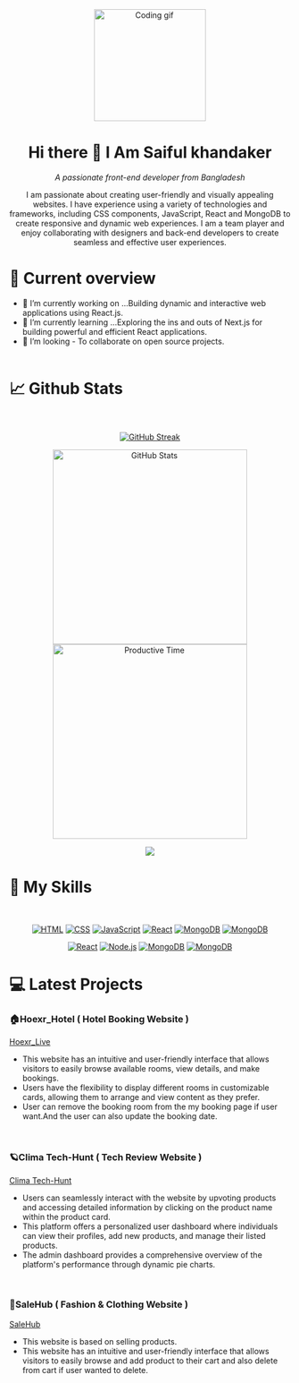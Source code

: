 <div align="center">
  <img src="https://i.ibb.co/QCgFnbQ/68747470733a2f2f6d656469612e67697068792e636f6d2f6d656469612f4d3967624264396e6244724f5475314d71782f67.gif" alt="Coding gif" title="Coding gif" width="200">
</div>
<div align="center">

# Hi there 👋 I Am Saiful khandaker

*A passionate front-end developer from Bangladesh*

I am passionate about creating user-friendly and visually appealing websites. I have experience using a variety of technologies and frameworks, including CSS components, JavaScript, React and MongoDB to create responsive and dynamic web experiences. I am a team player and enjoy collaborating with designers and back-end developers to create seamless and effective user experiences.
</div>

# 👀 Current overview

- 🔭 I’m currently working on ...Building dynamic and interactive web applications using React.js.
- 🌱 I’m currently learning ...Exploring the ins and outs of Next.js for building powerful and efficient React applications.
- 👯 I’m looking - To collaborate on open source projects. <br> <br>

# 📈 Github Stats

<br>

<div align="center">

  [![GitHub Streak](https://github-readme-streak-stats.herokuapp.com?user=Saifulkhandaker&theme=dark)](https://git.io/streak-stats)
</div>

<div align="center">

<img src="http://github-profile-summary-cards.vercel.app/api/cards/stats?username=Saifulkhandaker&theme=dark" alt="GitHub Stats" width="348">
<img src="http://github-profile-summary-cards.vercel.app/api/cards/most-commit-language?username=Saifulkhandaker&theme=dark" alt="Productive Time" width="348">

</div>

<div align="center">

![](http://github-profile-summary-cards.vercel.app/api/cards/profile-details?username=Saifulkhandaker&theme=dark)
</div>

# 🎯 My Skills

<div align="center"> <br>

[![HTML](https://skillicons.dev/icons?i=html)](https://skillicons.dev)
[![CSS](https://skillicons.dev/icons?i=css)](https://skillicons.dev)
[![JavaScript](https://skillicons.dev/icons?i=js)](https://skillicons.dev)
[![React](https://skillicons.dev/icons?i=react)](https://skillicons.dev)
[![MongoDB](https://skillicons.dev/icons?i=tailwind)](https://skillicons.dev)
[![MongoDB](https://skillicons.dev/icons?i=bootstrap)](https://skillicons.dev)
<br>

[![React](https://skillicons.dev/icons?i=expressjs)](https://skillicons.dev)
[![Node.js](https://skillicons.dev/icons?i=mongodb)](https://skillicons.dev)
[![MongoDB](https://skillicons.dev/icons?i=firebase)](https://skillicons.dev)
[![MongoDB](https://skillicons.dev/icons?i=figma)](https://skillicons.dev)

</div>

# 💻 Latest Projects
### 🏠Hoexr_Hotel ( Hotel Booking Website ) <br>
[Hoexr_Live](https://hotel-boo-c51b7.web.app/) <br>
- This website has an intuitive and user-friendly interface that allows visitors to easily browse available rooms, view details, and make bookings.
- Users have the flexibility to display different rooms in customizable cards, allowing them to arrange and view content as they prefer.
- User can remove the booking room from the my booking page if user want.And the user can also update the booking date. <br>
<br>

### 🪐Clima Tech-Hunt ( Tech Review Website ) <br>
[Clima Tech-Hunt](https://tech-product-51c1d.web.app/) <br>
- Users can seamlessly interact with the website by upvoting products and accessing detailed information by clicking on the product name within the product card.
-  This platform offers a personalized user dashboard where individuals can view their profiles, add new products, and manage their listed products.
- The admin dashboard provides a comprehensive overview of the platform's performance through dynamic pie charts. <br>
<br>

### 🛒SaleHub ( Fashion & Clothing Website ) <br>
[SaleHub](https://sale-hub-fea0c.web.app/) <br>
- This website is based on selling products.
- This website has an intuitive and user-friendly interface that allows visitors to easily browse and add product to their cart and also delete from cart if user wanted to delete. <br>
<br>